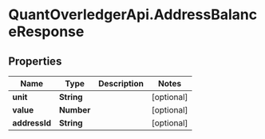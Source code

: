 # QuantOverledgerApi.AddressBalanceResponse

## Properties

Name | Type | Description | Notes
------------ | ------------- | ------------- | -------------
**unit** | **String** |  | [optional] 
**value** | **Number** |  | [optional] 
**addressId** | **String** |  | [optional] 


